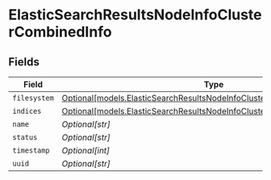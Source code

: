 # ElasticSearchResultsNodeInfoClusterCombinedInfo


## Fields

| Field                                                                                                                                                | Type                                                                                                                                                 | Required                                                                                                                                             | Description                                                                                                                                          |
| ---------------------------------------------------------------------------------------------------------------------------------------------------- | ---------------------------------------------------------------------------------------------------------------------------------------------------- | ---------------------------------------------------------------------------------------------------------------------------------------------------- | ---------------------------------------------------------------------------------------------------------------------------------------------------- |
| `filesystem`                                                                                                                                         | [Optional[models.ElasticSearchResultsNodeInfoClusterCombinedInfoFilesystem]](../models/elasticsearchresultsnodeinfoclustercombinedinfofilesystem.md) | :heavy_minus_sign:                                                                                                                                   | N/A                                                                                                                                                  |
| `indices`                                                                                                                                            | [Optional[models.ElasticSearchResultsNodeInfoClusterCombinedInfoIndices]](../models/elasticsearchresultsnodeinfoclustercombinedinfoindices.md)       | :heavy_minus_sign:                                                                                                                                   | N/A                                                                                                                                                  |
| `name`                                                                                                                                               | *Optional[str]*                                                                                                                                      | :heavy_minus_sign:                                                                                                                                   | N/A                                                                                                                                                  |
| `status`                                                                                                                                             | *Optional[str]*                                                                                                                                      | :heavy_minus_sign:                                                                                                                                   | N/A                                                                                                                                                  |
| `timestamp`                                                                                                                                          | *Optional[int]*                                                                                                                                      | :heavy_minus_sign:                                                                                                                                   | N/A                                                                                                                                                  |
| `uuid`                                                                                                                                               | *Optional[str]*                                                                                                                                      | :heavy_minus_sign:                                                                                                                                   | N/A                                                                                                                                                  |